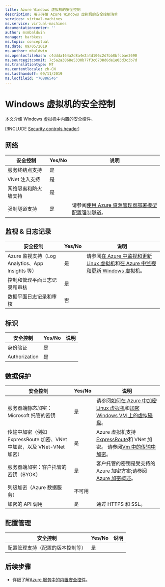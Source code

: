 ```yaml
---
title: Azure Windows 虚拟机的安全控制
description: 用于评估 Azure Windows 虚拟机的安全控制清单
services: virtual-machines
ms.service: virtual-machines
documentationcenter: ''
author: msmbaldwin
manager: barbkess
ms.topic: conceptual
ms.date: 09/05/2019
ms.author: mbaldwin
ms.openlocfilehash: c4ddda164a2d8a4e2a4d106c2d7bb8bfcbae3690
ms.sourcegitcommit: 7c5a2a3068e5330b77f3c6738d6de1e03d3c3b7d
ms.translationtype: MT
ms.contentlocale: zh-CN
ms.lasthandoff: 09/11/2019
ms.locfileid: "70886546"
---
```

# <a name="security-controls-for-windows-virtual-machines"></a>Windows 虚拟机的安全控制

本文介绍 Windows 虚拟机中内置的安全控件。

[!INCLUDE [Security controls header](../../../includes/security-controls-header.md)]

## <a name="network"></a>网络

| 安全控制 | Yes/No | 说明 |
|---|---|--|
| 服务终结点支持| 是 | |
| VNet 注入支持| 是 | |
| 网络隔离和防火墙支持| 是 |  |
| 强制隧道支持| 是 | 请参阅[使用 Azure 资源管理器部署模型配置强制隧道](/azure/vpn-gateway/vpn-gateway-forced-tunneling-rm)。 |

## <a name="monitoring--logging"></a>监视 & 日志记录

| 安全控制 | Yes/No | 说明|
|---|---|--|
| Azure 监视支持（Log Analytics、App Insights 等）| 是 | 请参阅[在 Azure 中监视和更新 Linux 虚拟机](/azure/virtual-machines/linux/tutorial-monitoring)和[在 Azure 中监视和更新 Windows 虚拟机](/azure/virtual-machines/windows/tutorial-monitoring)。 |
| 控制和管理平面日志记录和审核| 是 |  |
| 数据平面日志记录和审核 | 否 |  |

## <a name="identity"></a>标识

| 安全控制 | Yes/No | 说明|
|---|---|--|
| 身份验证| 是 |  |
| Authorization| 是 |  |

## <a name="data-protection"></a>数据保护

| 安全控制 | Yes/No | 说明 |
|---|---|--|
| 服务器端静态加密：Microsoft 托管的密钥 | 是 | 请参阅[如何在 Azure 中加密 Linux 虚拟机](/azure/virtual-machines/linux/encrypt-disks)和[加密 Windows VM 上的虚拟磁盘](/azure/virtual-machines/windows/encrypt-disks)。 |
| 传输中加密（例如 ExpressRoute 加密、VNet 中加密，以及 VNet-VNet 加密）| 是 | Azure 虚拟机支持[ExpressRoute](/azure/expressroute)和 VNet 加密。 请参阅[Vm 中的传输中加密](/azure/security/security-azure-encryption-overview#in-transit-encryption-in-vms)。 |
| 服务器端加密：客户托管的密钥（BYOK） | 是 | 客户托管的密钥是受支持的 Azure 加密方案;请参阅[Azure 加密概述](/azure/security/security-azure-encryption-overview#in-transit-encryption-in-vms)。|
| 列级加密（Azure 数据服务）| 不可用 | |
| 加密的 API 调用| 是 | 通过 HTTPS 和 SSL。 |



## <a name="configuration-management"></a>配置管理

| 安全控制 | Yes/No | 说明|
|---|---|--|
| 配置管理支持（配置的版本控制等）| 是 |  | 

## <a name="next-steps"></a>后续步骤

- 详细了解[Azure 服务中的内置安全控件](../../security/fundamentals/security-controls.md)。
